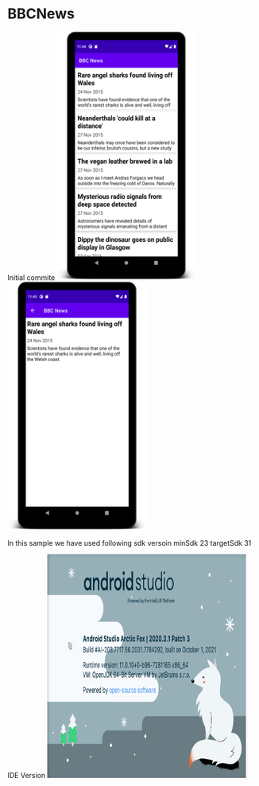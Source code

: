 # BBCNews
Initial commite
<img src="screen1.png" width="280" height="500"><img src="screen2.png" width="280" height="500">


In this sample we have used following sdk versoin
minSdk 23
targetSdk 31

IDE Version 
<img src="ide.png" width="400" height="450">
